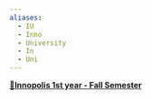 ```yaml
---
aliases:
  - IU
  - Inno
  - University
  - In
  - Uni
---
```


**[🍂Innopolis 1st year - Fall Semester](Innopolis%201st%20year%20-%20Fall%20Semester.md)**
